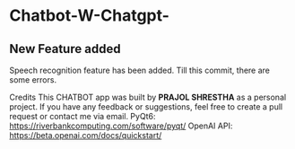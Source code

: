 # Chatbot-W-Chatgpt-

## New Feature added
Speech recognition feature has been added. Till this commit, there are some errors.


Credits
This CHATBOT app was built by **PRAJOL SHRESTHA** as a personal project. 
If you have any feedback or suggestions, feel free to create a pull request or contact me via email.
PyQt6: https://riverbankcomputing.com/software/pyqt/
OpenAI API: https://beta.openai.com/docs/quickstart/

